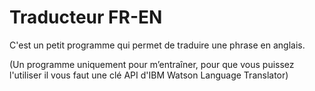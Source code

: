 # Traducteur FR-EN

C'est un petit programme qui permet de traduire une phrase en anglais. 

(Un programme uniquement pour m’entraîner, pour que vous puissez l'utiliser il vous faut une clé API d'IBM Watson Language Translator)


